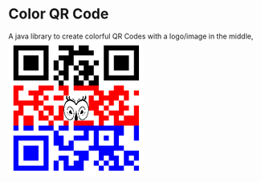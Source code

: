 # Color QR Code
A java library to create colorful QR Codes with a logo/image in the middle, 
![Here is an example](myqrcode.png)
